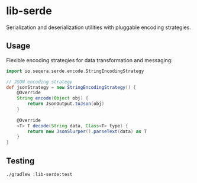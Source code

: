 # lib-serde

Serialization and deserialization utilities with pluggable encoding strategies.

## Usage

Flexible encoding strategies for data transformation and messaging:

```groovy
import io.seqera.serde.encode.StringEncodingStrategy

// JSON encoding strategy
def jsonStrategy = new StringEncodingStrategy() {
    @Override
    String encode(Object obj) {
        return JsonOutput.toJson(obj)
    }
    
    @Override
    <T> T decode(String data, Class<T> type) {
        return new JsonSlurper().parseText(data) as T
    }
}

```

## Testing

```bash
./gradlew :lib-serde:test
```
